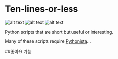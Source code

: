 Ten-lines-or-less
=================

![alt text](https://img.shields.io/badge/Python-2.7-blue.svg "Python 2.7")
![alt text](https://img.shields.io/badge/Python-3.x-blue.svg "Python 3.5")
![alt text](https://img.shields.io/travis/cclauss/Ten-lines-or-less/master.svg?logo=travis "Travis CI")

Python scripts that are short but useful or interesting.

Many of these scripts require [Pythonista]...

[Pythonista]: http://omz-software.com/pythonista

##좋아요 기능
